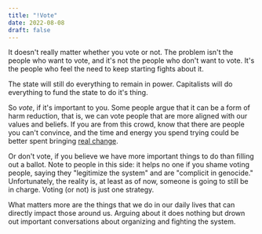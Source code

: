 ```yaml
---
title: "!Vote"
date: 2022-08-08
draft: false
---
```

It doesn't really matter whether you vote or not.
The problem isn't the people who want to vote, and it's not the people
who don't want to vote. It's the people who feel the need to keep
starting fights about it.

The state will still do everything to remain in power. Capitalists will
do everything to fund the state to do it's thing.

So *vote*, if it's important to you. Some people argue that it can be a
form of harm reduction, that is, we can vote people that are more
aligned with our values and beliefs. If you are from this crowd, know
that there are people you can't convince, and the time and energy you
spend trying could be better spent bringing [real change](/revolution).

Or don't vote, if you believe we have more important things to do than
filling out a ballot. Note to people in this side: it helps no one if
you shame voting people, saying they "legitimize the system" and are
"complicit in genocide." Unfortunately, the reality is, at least as of
now, someone is going to still be in charge. Voting (or not) is just one
strategy.

What matters more are the things that we do in our daily lives that can
directly impact those around us.
Arguing about it does nothing but drown out important conversations about
organizing and fighting the system.
